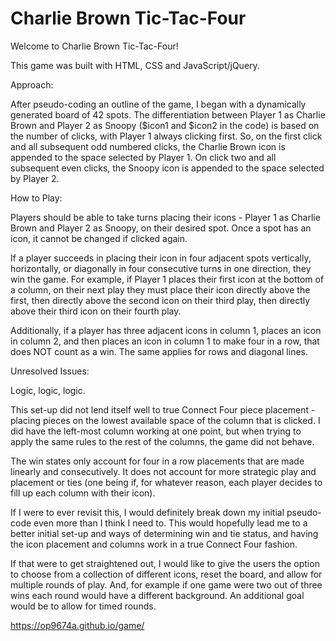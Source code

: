 # Charlie Brown Tic-Tac-Four
Welcome to Charlie Brown Tic-Tac-Four!

This game was built with HTML, CSS and JavaScript/jQuery.

Approach:

After pseudo-coding an outline of the game, I began with a dynamically generated board of 42 spots. The differentiation between Player 1 as Charlie Brown and Player 2 as Snoopy ($icon1 and $icon2 in the code) is based on the number of clicks, with Player 1 always clicking first. So, on the first click and all subsequent odd numbered clicks, the Charlie Brown icon is appended to the space selected by Player 1. On click two and all subsequent even clicks, the Snoopy icon is appended to the space selected by Player 2.

How to Play:

Players should be able to take turns placing their icons - Player 1 as Charlie Brown and Player 2 as Snoopy, on their desired spot. Once a spot has an icon, it cannot be changed if clicked again.

If a player succeeds in placing their icon in four adjacent spots vertically, horizontally, or diagonally in four consecutive turns in one direction,
they win the game. For example, if Player 1 places their first icon at the bottom of a column, on their next play they must place their icon directly above the first, then directly above the second icon on their third play, then directly above their third icon on their fourth play.

Additionally, if a player has three adjacent icons in column 1, places an icon in column 2, and then places an icon in column 1 to make four in a row, that does NOT count as a win. The same applies for rows and diagonal lines.

Unresolved Issues:

Logic, logic, logic.

This set-up did not lend itself well to true Connect Four piece placement - placing pieces on the lowest available space of the column that is clicked. I
did have the left-most column working at one point, but when trying to apply the same rules to the rest of the columns, the game did not behave.

The win states only account for four in a row placements that are made linearly and consecutively. It does not account for more strategic play and placement or ties (one being if, for whatever reason, each player decides to fill up each column with their icon).

If I were to ever revisit this, I would definitely break down my initial pseudo-code even more than I think I need to. This would hopefully lead me to a
better initial set-up and ways of determining win and tie status, and having the icon placement and columns work in a true Connect Four fashion.

If that were to get straightened out, I would like to give the users the option to choose from a collection of different icons, reset the board, and allow for multiple rounds of play. And, for example if one game were two out of three wins each round would have a different background. An additional goal would be to allow for timed rounds.  


https://op9674a.github.io/game/
